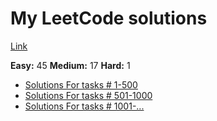 # My LeetCode solutions

[Link](https://leetcode.com/ispany/)

**Easy:** 45 **Medium:** 17 **Hard:** 1

* [Solutions For tasks # 1-500](solutions/1-500/README.md)
* [Solutions For tasks # 501-1000](solutions/501-1000/README.md)
* [Solutions For tasks # 1001-...](solutions/1001-/README.md)

